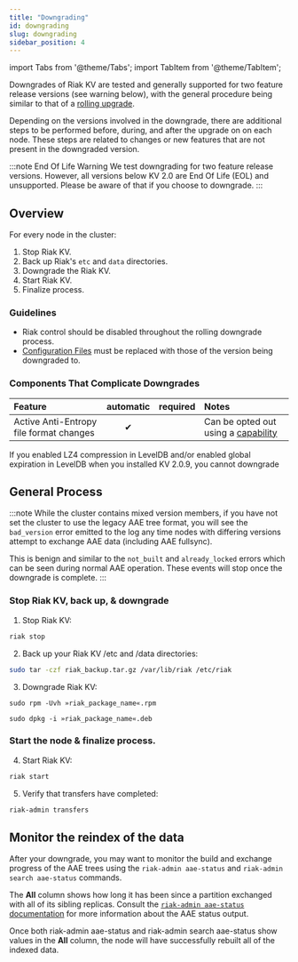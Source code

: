 ```yaml
---
title: "Downgrading"
id: downgrading
slug: downgrading
sidebar_position: 4
---
```


import Tabs from '@theme/Tabs';
import TabItem from '@theme/TabItem';

[rolling upgrade]: ./upgrading/cluster.md

[config ref]: ../configuring/reference.md

[concept aae]: ../learn/concepts/active-anti-entropy.md

[aae status]: ../using/admin/riak-admin.md

Downgrades of Riak KV are tested and generally supported for two feature release versions (see warning below), with the general procedure being similar to that of a [rolling upgrade][rolling upgrade].

Depending on the versions involved in the downgrade, there are additional steps to be performed before, during, and after the upgrade on on each node. These steps are related to changes or new features that are not present in the downgraded version.

:::note End Of Life Warning
We test downgrading for two feature release versions. However, all versions below KV 2.0 are End Of Life (EOL) and unsupported. Please be aware of that if you choose to downgrade.
:::

## Overview

For every node in the cluster:

1. Stop Riak KV.
2. Back up Riak's `etc` and `data` directories.
3. Downgrade the Riak KV.
4. Start Riak KV.
5. Finalize process.

### Guidelines

* Riak control should be disabled throughout the rolling downgrade process.
* [Configuration Files][config ref] must be replaced with those of the version being downgraded to.

### Components That Complicate Downgrades

| Feature                                 | automatic | required | Notes                                                       |
| :-------------------------------------- | :-------: | :------: | :---------------------------------------------------------- |
| Active Anti-Entropy file format changes |     ✔     |          | Can be opted out using a [capability](#aae_tree_capability) |

If you enabled LZ4 compression in LevelDB and/or enabled global expiration in LevelDB when you installed KV 2.0.9, you cannot downgrade

## General Process

:::note
While the cluster contains mixed version members, if you have not set the cluster to use the legacy AAE tree format, you will see the `bad_version` error emitted to the log any time nodes with differing versions attempt to exchange AAE data (including AAE fullsync).

This is benign and similar to the `not_built` and `already_locked` errors which can be seen during normal AAE operation. These events will stop once the downgrade is complete.
:::

### Stop Riak KV, back up, & downgrade

1. Stop Riak KV:

```bash
riak stop
```

2. Back up your Riak KV /etc and /data directories:

```bash
sudo tar -czf riak_backup.tar.gz /var/lib/riak /etc/riak
```

3. Downgrade Riak KV:

<Tabs>

<TabItem label="RHEL/CentOS" value="rhel/centos" default>

```RHEL/CentOS
sudo rpm -Uvh »riak_package_name«.rpm
```

</TabItem>

<TabItem label="Ubuntu" value="ubuntu">

```Ubuntu
sudo dpkg -i »riak_package_name«.deb
```

</TabItem>

</Tabs>

### Start the node & finalize process.

4. Start Riak KV:

```bash
riak start
```

5. Verify that transfers have completed:

```bash
riak-admin transfers
```

## Monitor the reindex of the data

After your downgrade, you may want to monitor the build and exchange progress of the AAE trees using the `riak-admin aae-status` and `riak-admin search aae-status` commands.

The **All** column shows how long it has been since a partition exchanged with all of its sibling replicas.  Consult the [`riak-admin aae-status` documentation][aae status] for more information about the AAE status output.

Once both riak-admin aae-status and riak-admin search aae-status show values in the **All** column, the node will have successfully rebuilt all of the indexed data.
